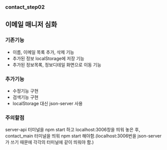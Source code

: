 ### contact_step02

## 이메일 매니저 심화

### 기존기능

- 이름, 이메일 목록 추가, 삭제 기능
- 추가된 정보 localStorage에 저장 기능
- 추가된 정보목록, 정보디테일 화면으로 이동 기능

### 추가기능

- 수정기능 구현
- 검색기능 구현
- localStorage 대신 json-server 사용

### 주의할점

server-api 터미널을 npm start 하고 localhost:3006창을 띄워 놓은 후,
contact_main 터미널을 띄워 npm start 해야함.(localhost:3006번을 json-server가 쓰기 때문에 각각의 터미널에 같이 띄워야 함.)
